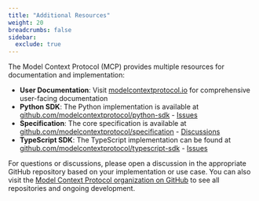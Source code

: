 ```yaml
---
title: "Additional Resources"
weight: 20
breadcrumbs: false
sidebar:
  exclude: true
---
```


The Model Context Protocol (MCP) provides multiple resources for documentation and
implementation:

- **User Documentation**: Visit
  [modelcontextprotocol.io](https://modelcontextprotocol.io) for comprehensive
  user-facing documentation
- **Python SDK**: The Python implementation is available at
  [github.com/modelcontextprotocol/python-sdk](https://github.com/modelcontextprotocol/python-sdk) -
  [Issues](https://github.com/modelcontextprotocol/python-sdk/issues)
- **Specification**: The core specification is available at
  [github.com/modelcontextprotocol/specification](https://github.com/modelcontextprotocol/specification) -
  [Discussions](https://github.com/modelcontextprotocol/specification/discussions)
- **TypeScript SDK**: The TypeScript implementation can be found at
  [github.com/modelcontextprotocol/typescript-sdk](https://github.com/modelcontextprotocol/typescript-sdk) -
  [Issues](https://github.com/modelcontextprotocol/typescript-sdk/issues)

For questions or discussions, please open a discussion in the appropriate GitHub
repository based on your implementation or use case. You can also visit the
[Model Context Protocol organization on GitHub](https://github.com/modelcontextprotocol)
to see all repositories and ongoing development.
